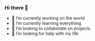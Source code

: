 ### Hi there 👋

- 🔭 I’m currently working on the world
- 🌱 I’m currently learning everything
- 👯 I’m looking to collaborate on projects
- 🤔 I’m looking for help with my life
<!-- - 💬 Ask me about ...
- 📫 How to reach me: ...
- 😄 Pronouns: ...
- ⚡ Fun fact: ... -->
